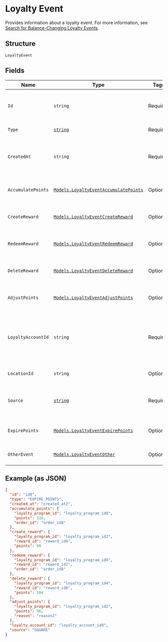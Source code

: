 
# Loyalty Event

Provides information about a loyalty event.
For more information, see [Search for Balance-Changing Loyalty Events](../../https://developer.squareup.com/docs/loyalty-api/loyalty-events).

## Structure

`LoyaltyEvent`

## Fields

| Name | Type | Tags | Description |
|  --- | --- | --- | --- |
| `Id` | `string` | Required | The Square-assigned ID of the loyalty event.<br>**Constraints**: *Minimum Length*: `1` |
| `Type` | [`string`](../../doc/models/loyalty-event-type.md) | Required | The type of the loyalty event. |
| `CreatedAt` | `string` | Required | The timestamp when the event was created, in RFC 3339 format.<br>**Constraints**: *Minimum Length*: `1` |
| `AccumulatePoints` | [`Models.LoyaltyEventAccumulatePoints`](../../doc/models/loyalty-event-accumulate-points.md) | Optional | Provides metadata when the event `type` is `ACCUMULATE_POINTS`. |
| `CreateReward` | [`Models.LoyaltyEventCreateReward`](../../doc/models/loyalty-event-create-reward.md) | Optional | Provides metadata when the event `type` is `CREATE_REWARD`. |
| `RedeemReward` | [`Models.LoyaltyEventRedeemReward`](../../doc/models/loyalty-event-redeem-reward.md) | Optional | Provides metadata when the event `type` is `REDEEM_REWARD`. |
| `DeleteReward` | [`Models.LoyaltyEventDeleteReward`](../../doc/models/loyalty-event-delete-reward.md) | Optional | Provides metadata when the event `type` is `DELETE_REWARD`. |
| `AdjustPoints` | [`Models.LoyaltyEventAdjustPoints`](../../doc/models/loyalty-event-adjust-points.md) | Optional | Provides metadata when the event `type` is `ADJUST_POINTS`. |
| `LoyaltyAccountId` | `string` | Required | The ID of the [loyalty account](../../doc/models/loyalty-account.md) in which the event occurred.<br>**Constraints**: *Minimum Length*: `1`, *Maximum Length*: `36` |
| `LocationId` | `string` | Optional | The ID of the [location](../../doc/models/location.md) where the event occurred. |
| `Source` | [`string`](../../doc/models/loyalty-event-source.md) | Required | Defines whether the event was generated by the Square Point of Sale. |
| `ExpirePoints` | [`Models.LoyaltyEventExpirePoints`](../../doc/models/loyalty-event-expire-points.md) | Optional | Provides metadata when the event `type` is `EXPIRE_POINTS`. |
| `OtherEvent` | [`Models.LoyaltyEventOther`](../../doc/models/loyalty-event-other.md) | Optional | Provides metadata when the event `type` is `OTHER`. |

## Example (as JSON)

```json
{
  "id": "id0",
  "type": "EXPIRE_POINTS",
  "created_at": "created_at2",
  "accumulate_points": {
    "loyalty_program_id": "loyalty_program_id8",
    "points": 118,
    "order_id": "order_id8"
  },
  "create_reward": {
    "loyalty_program_id": "loyalty_program_id2",
    "reward_id": "reward_id6",
    "points": 90
  },
  "redeem_reward": {
    "loyalty_program_id": "loyalty_program_id8",
    "reward_id": "reward_id2",
    "order_id": "order_id8"
  },
  "delete_reward": {
    "loyalty_program_id": "loyalty_program_id4",
    "reward_id": "reward_id8",
    "points": 104
  },
  "adjust_points": {
    "loyalty_program_id": "loyalty_program_id2",
    "points": 96,
    "reason": "reason2"
  },
  "loyalty_account_id": "loyalty_account_id0",
  "source": "SQUARE"
}
```

